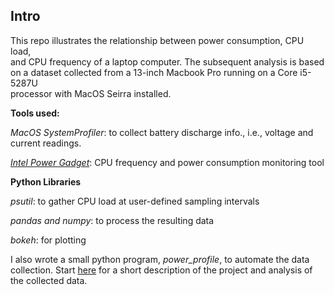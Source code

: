## Intro

This repo illustrates the relationship between power consumption, CPU load, <br />
and CPU frequency of a laptop computer. The subsequent analysis is based on a dataset 
collected from a 13-inch Macbook Pro running on a Core i5-5287U  <br />
processor with MacOS Seirra installed.

**Tools used:**

*MacOS SystemProfiler*: to collect battery discharge info., i.e., 
                          voltage and current readings.
                          
*[Intel Power Gadget](https://software.intel.com/en-us/articles/intel-power-gadget-20)*: CPU frequency and power consumption monitoring tool

**Python Libraries**

*psutil*: to gather CPU load at user-defined sampling intervals

*pandas and numpy*: to process the resulting data

*bokeh*: for plotting

I also wrote a small python program, *power_profile*, to automate the data collection.
Start [here](analysis.md) for a short description of the project and analysis of the collected data.
